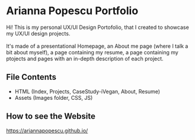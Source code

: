 # Arianna Popescu Portfolio

Hi! This is my personal UX/UI Design Portofolio, that I created to showcase my UX/UI design projects. <br/>
<br/>
It's made of a presentational Homepage, an About me page (where I talk a bit about myself), a page containing my resume, a page containing my ptojects and pages with an in-depth description of each project.

## File Contents
- HTML (Index, Projects, CaseStudy-iVegan, About, Resume)
- Assets (Images folder, CSS, JS)

## How to see the Website
https://ariannapopescu.github.io/


